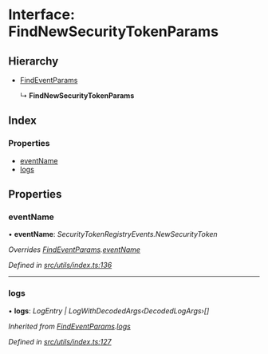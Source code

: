 # Interface: FindNewSecurityTokenParams

## Hierarchy

- [FindEventParams](_utils_index_.findeventparams.md)

  ↳ **FindNewSecurityTokenParams**

## Index

### Properties

- [eventName](_utils_index_.findnewsecuritytokenparams.md#eventname)
- [logs](_utils_index_.findnewsecuritytokenparams.md#logs)

## Properties

### eventName

• **eventName**: _SecurityTokenRegistryEvents.NewSecurityToken_

_Overrides [FindEventParams](_utils_index_.findeventparams.md).[eventName](_utils_index_.findeventparams.md#eventname)_

_Defined in [src/utils/index.ts:136](https://github.com/PolymathNetwork/polymath-sdk/blob/a1cd5e3/src/utils/index.ts#L136)_

---

### logs

• **logs**: _LogEntry | LogWithDecodedArgs‹DecodedLogArgs›[]_

_Inherited from [FindEventParams](_utils_index_.findeventparams.md).[logs](_utils_index_.findeventparams.md#logs)_

_Defined in [src/utils/index.ts:127](https://github.com/PolymathNetwork/polymath-sdk/blob/a1cd5e3/src/utils/index.ts#L127)_
